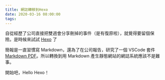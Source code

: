 ```yaml
---
title: 網誌轉移到Hexo
date: 2020-03-16 08:00:00
tags:
---
```

自從經歷了公司直接把雙週會分享刪掉的事件（是有復原啦），就覺得要留個保險。是時候來試試 [Hexo](https://hexo.io/) 了

簡報是一直習慣寫 Markdown，還為了在公司報告，研究了一個 VSCode 套件 [Markdown PDF](https://marketplace.visualstudio.com/items?itemName=tom-latham.markdown-pdf-plus)。所以轉換到用 Markdown 產生靜態網站的網誌系統應該不是難事。

開始吧，Hello Hexo！
